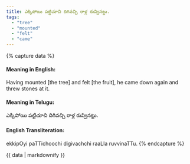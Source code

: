 ```yaml
---
title: ఎక్కిపోయి పట్టిచూచి దిగివచ్చి రాళ్ల రువ్వినట్టు.
tags:
  - "tree"
  - "mounted"
  - "felt"
  - "came"
---
```


{% capture data %}
#### Meaning in English:
Having mounted [the tree] and felt [the fruit], he came down again and threw stones at it.

#### Meaning in Telugu:
ఎక్కిపోయి పట్టిచూచి దిగివచ్చి రాళ్ల రువ్వినట్టు.

#### English Transliteration:
ekkipOyi paTTichoochi digivachchi raaLla ruvvinaTTu.
{% endcapture %}

{{ data | markdownify }}

